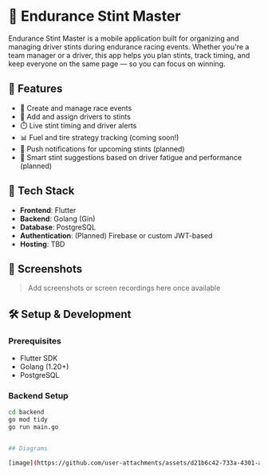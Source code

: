 # 🏁 Endurance Stint Master

Endurance Stint Master is a mobile application built for organizing and managing driver stints during endurance racing events. Whether you're a team manager or a driver, this app helps you plan stints, track timing, and keep everyone on the same page — so you can focus on winning.

## 🚀 Features

- 📅 Create and manage race events
- 👥 Add and assign drivers to stints
- ⏱️ Live stint timing and driver alerts
- 📊 Fuel and tire strategy tracking (coming soon!)
- 🔔 Push notifications for upcoming stints (planned)
- 🧠 Smart stint suggestions based on driver fatigue and performance (planned)

## 🧰 Tech Stack

- **Frontend**: Flutter
- **Backend**: Golang (Gin)
- **Database**: PostgreSQL
- **Authentication**: (Planned) Firebase or custom JWT-based
- **Hosting**: TBD

## 📲 Screenshots

> Add screenshots or screen recordings here once available

## 🛠️ Setup & Development

### Prerequisites

- Flutter SDK
- Golang (1.20+)
- PostgreSQL

### Backend Setup

```bash
cd backend
go mod tidy
go run main.go


## Diagrams

[image](https://github.com/user-attachments/assets/d21b6c42-733a-4301-a171-dbfdbaf8e916)
